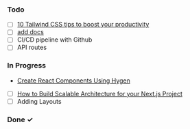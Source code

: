 ### Todo

- [ ] [10 Tailwind CSS tips to boost your productivity](https://blog.logrocket.com/10-tailwind-css-tips-to-boost-your-productivity/)
- [ ] [add docs](https://github.com/alan2207/bulletproof-react/blob/master/docs/project-structure.md)
- [ ] CI/CD pipeline with Github
- [ ] API routes

### In Progress
- [Create React Components Using Hygen](https://betterprogramming.pub/create-react-components-using-hygen-687be39a6913)
- [ ] [How to Build Scalable Architecture for your Next.js Project](https://dev.to/alexeagleson/how-to-build-scalable-architecture-for-your-nextjs-project-2pb7)
- [ ] Adding Layouts

### Done ✓
